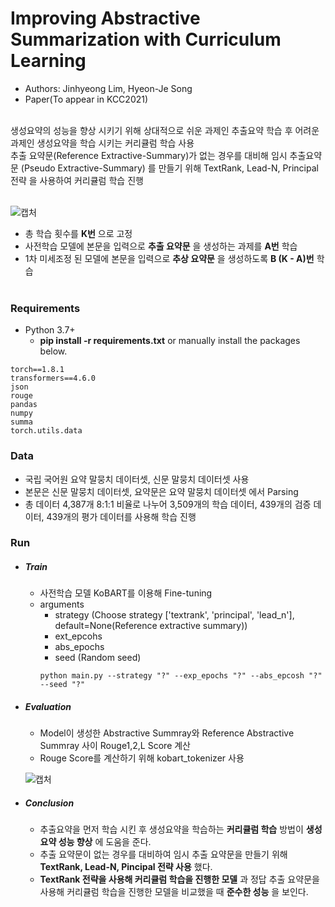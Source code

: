# Improving Abstractive Summarization with Curriculum Learning
  + Authors: Jinhyeong Lim, Hyeon-Je Song
  + Paper(To appear in KCC2021)

<br>
생성요약의 성능을 향상 시키기 위해 상대적으로 쉬운 과제인 추출요약 학습 후 어려운 과제인 생성요약을 학습 시키는 커리큘럼 학습 사용 
  
<br>
추출 요약문(Reference Extractive-Summary)가 없는 경우를 대비해 임시 추출요약문 (Pseudo Extractive-Summary) 를 만들기 위해 TextRank, Lead-N, Principal 전략 을 사용하여 커리큘럼 학습 진행
<br>

<br> ![캡처](https://user-images.githubusercontent.com/64317686/119776563-0fbecd80-bf00-11eb-9225-56c05ec67844.JPG)
-  총 학습 횟수를 __K번__ 으로 고정
-  사전학습 모델에 본문을 입력으로 __추출 요약문__ 을 생성하는 과제를 __A번__ 학습
-  1차 미세조정 된 모델에 본문을 입력으로 __추상 요약문__ 을 생성하도록 __B (K - A)번__ 학습
<br><br>

### Requirements
- Python 3.7+
  - __pip install -r requirements.txt__ or manually install the packages below.
```
torch==1.8.1
transformers==4.6.0
json
rouge
pandas
numpy
summa
torch.utils.data
```
### Data
- 국립 국어원 요약 말뭉치 데이터셋, 신문 말뭉치 데이터셋 사용
- 본문은 신문 말뭉치 데이터셋, 요약문은 요약 말뭉치 데이터셋 에서 Parsing 
- 총 데이터 4,387개 8:1:1 비율로 나누어 3,509개의 학습 데이터, 439개의 검증 데이터, 439개의 평가 데이터를 사용해 학습 진행

### Run
- ##### Train 
  -  사전학습 모델 KoBART를 이용해 Fine-tuning
  -  arguments
      -  strategy (Choose strategy ['textrank', 'principal', 'lead_n'], default=None(Reference extractive summary))
      -  ext_epcohs
      -  abs_epochs
      -  seed (Random seed)
        ```
        python main.py --strategy "?" --exp_epochs "?" --abs_epcosh "?" --seed "?"
        ```
 - ##### Evaluation
    - Model이 생성한 Abstractive Summray와 Reference Abstractive Summray 사이 Rouge1,2,L Score 계산 
    - Rouge Score를 계산하기 위해 kobart_tokenizer 사용

    ![캡처](https://user-images.githubusercontent.com/64317686/120062405-1df62080-c09d-11eb-9a78-bd954595a3d5.JPG)
    
 - ##### Conclusion
    - 추출요약을 먼저 학습 시킨 후 생성요약을 학습하는 __커리큘럼 학습__ 방법이 __생성요약 성능 향상__ 에 도움을 준다.
    - 추출 요약문이 없는 경우를 대비하여 임시 추출 요약문을 만들기 위해 __TextRank, Lead-N, Pincipal 전략 사용__ 했다.
    - __TextRank 전략을 사용해 커리큘럼 학습을 진행한 모델__ 과 정답 추출 요약문을 사용해 커리큘럼 학습을 진행한 모델을 비교했을 때 __준수한 성능__ 을 보인다.

